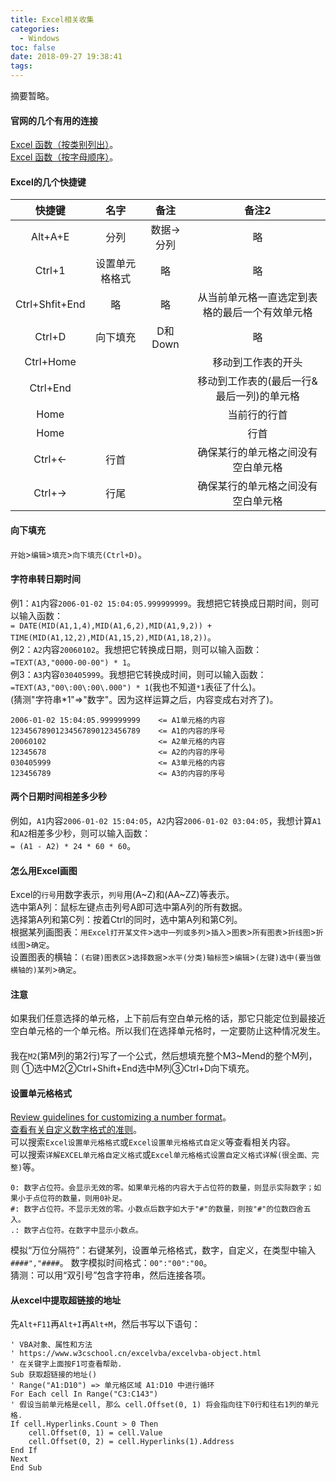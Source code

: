 ```yaml
---
title: Excel相关收集
categories:
  - Windows
toc: false
date: 2018-09-27 19:38:41
tags:
---
```

摘要暂略。
<!-- more -->

#### 官网的几个有用的连接
[Excel 函数（按类别列出）](https://support.office.com/zh-cn/article/Excel-函数（按类别列出）-5f91f4e9-7b42-46d2-9bd1-63f26a86c0eb)。  
[Excel 函数（按字母顺序）](https://support.office.com/zh-cn/article/excel-函数（按字母顺序）-b3944572-255d-4efb-bb96-c6d90033e188)。  

#### Excel的几个快捷键
|快捷键         |名字         |备注     |备注2 |
|:------------:|:-----------:|:-------:|:---:|
|Alt+A+E       |分列         |数据->分列|略    |
|Ctrl+1        |设置单元格格式|略       |略    |
|Ctrl+Shfit+End|略           |略       |从当前单元格一直选定到表格的最后一个有效单元格|
|Ctrl+D        |向下填充      |D和Down |略     |
|Ctrl+Home     |             |         |移动到工作表的开头|
|Ctrl+End      |             |         |移动到工作表的(最后一行&最后一列)的单元格|
|Home          |             |         |当前行的行首|
|Home          |             |         |行首  |
|Ctrl+←        |行首         |         |确保某行的单元格之间没有空白单元格|
|Ctrl+→        |行尾         |         |确保某行的单元格之间没有空白单元格|
#### 向下填充
`开始`>`编辑`>`填充`>`向下填充(Ctrl+D)`。

#### 字符串转日期时间
例1：`A1`内容`2006-01-02 15:04:05.999999999`。我想把它转换成日期时间，则可以输入函数：  
`= DATE(MID(A1,1,4),MID(A1,6,2),MID(A1,9,2)) + TIME(MID(A1,12,2),MID(A1,15,2),MID(A1,18,2))`。  
例2：`A2`内容`20060102`。我想把它转换成日期，则可以输入函数：  
`=TEXT(A3,"0000-00-00") * 1`。  
例3：`A3`内容`030405999`。我想把它转换成时间，则可以输入函数：  
`=TEXT(A3,"00\:00\:00\.000") * 1`(我也不知道`*1`表征了什么)。  
(猜测"字符串*1"=>"数字"。因为这样运算之后，内容变成右对齐了)。
```
2006-01-02 15:04:05.999999999    <= A1单元格的内容
12345678901234567890123456789    <= A1的内容的序号
20060102                         <= A2单元格的内容
12345678                         <= A2的内容的序号
030405999                        <= A3单元格的内容
123456789                        <= A3的内容的序号
```

#### 两个日期时间相差多少秒
例如，`A1`内容`2006-01-02 15:04:05`，`A2`内容`2006-01-02 03:04:05`，我想计算`A1`和`A2`相差多少秒，则可以输入函数：  
`= (A1 - A2) * 24 * 60 * 60`。

#### 怎么用Excel画图
Excel的`行号`用数字表示，`列号`用(A~Z)和(AA~ZZ)等表示。  
选中第A列：鼠标左键点击列号A即可选中第A列的所有数据。  
选择第A列和第C列：按着Ctrl的同时，选中第A列和第C列。  
根据某列画图表：`用Excel打开某文件`>`选中一列或多列`>`插入`>`图表`>`所有图表`>`折线图`>`折线图`>`确定`。  
设置图表的横轴：`(右键)图表区`>`选择数据`>`水平(分类)轴标签`>`编辑`>`(左键)选中(要当做横轴的)某列`>`确定`。

#### 注意
如果我们任意选择的单元格，上下前后有空白单元格的话，那它只能定位到最接近空白单元格的一个单元格。所以我们在选择单元格时，一定要防止这种情况发生。

####
我在`M2`(第M列的第2行)写了一个公式，然后想填充整个M3~Mend的整个M列，则
①选中M2②Ctrl+Shift+End选中M列③Ctrl+D向下填充。

#### 设置单元格格式
[Review guidelines for customizing a number format](https://support.office.com/en-us/article/review-guidelines-for-customizing-a-number-format-c0a1d1fa-d3f4-4018-96b7-9c9354dd99f5?ui=en-US&rs=en-US&ad=US)。  
[查看有关自定义数字格式的准则](https://support.office.com/zh-cn/article/查看有关自定义数字格式的准则-c0a1d1fa-d3f4-4018-96b7-9c9354dd99f5)。  
可以搜索`Excel设置单元格格式`或`Excel设置单元格格式自定义`等查看相关内容。  
可以搜索`详解EXCEL单元格自定义格式`或`Excel单元格格式设置自定义格式详解(很全面、完整)`等。  
```
0: 数字占位符。会显示无效的零。如果单元格的内容大于占位符的数量，则显示实际数字；如果小于点位符的数量，则用0补足。
#: 数字占位符。不显示无效的零。小数点后数字如大于"#"的数量，则按"#"的位数四舍五入。
.: 数字占位符。在数字中显示小数点。
```
模拟“万位分隔符”：右键某列，设置单元格格式，数字，自定义，在类型中输入`####","####`。
数字模拟时间格式：`00":"00":"00`。  
猜测：可以用“双引号”包含字符串，然后连接各项。  

#### 从excel中提取超链接的地址
先`Alt+F11`再`Alt+I`再`Alt+M`，然后书写以下语句：
```VB
' VBA对象、属性和方法
' https://www.w3cschool.cn/excelvba/excelvba-object.html
' 在关键字上面按F1可查看帮助.
Sub 获取超链接的地址()
' Range("A1:D10") => 单元格区域 A1:D10 中进行循环
For Each cell In Range("C3:C143")
' 假设当前单元格是cell, 那么 cell.Offset(0, 1) 将会指向往下0行和往右1列的单元格.
If cell.Hyperlinks.Count > 0 Then
    cell.Offset(0, 1) = cell.Value
    cell.Offset(0, 2) = cell.Hyperlinks(1).Address
End If
Next
End Sub
```
